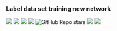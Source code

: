 ### Label data set training new network

<img src="https://img.shields.io/badge/owner-devs--clan-orange">  <img src="https://img.shields.io/badge/project%20name-lds--training-orange"> <img src="https://img.shields.io/github/followers/devs-clan"> <img src="https://img.shields.io/github/forks/devs-clan/devs-clan-site"> <img alt="GitHub Repo stars" src="https://img.shields.io/github/stars/devs-clan/lds-training">
<img src="https://img.shields.io/badge/project in process-darkgreen">  <img src="https://img.shields.io/badge/available to use-green">

